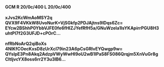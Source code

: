 #### GCM R 20/0c/400 L 20/0c/400
**xJvs2KcWmAoMSY2q**<br/>**QVX9F4VKkW8UvoNurK+VjSGkfp2PDJAjtns9IDqs6Zc=**<br/>**EYcw2BShhP0YbbVJFE0fe6fHIZJYefRfH5a/GNuWzela1lsYKApirrPGU8H3uhtPI7f2G3UFJD+cPOrC...**<br/><br/>
**nfRbNoArQ2qiBoXs**<br/>**4NlKfCOecKxsD8zUrXcI79in23A6pCsGRlvEYQwgp9w=**<br/>**QYslpE3Pn8Akq2AdzpVWyWwHl9oU2wB1IPaS8FS086Qrqjm5XnVuGr8gCltljvcYX8oss6rr2Y3u3lB6...**
